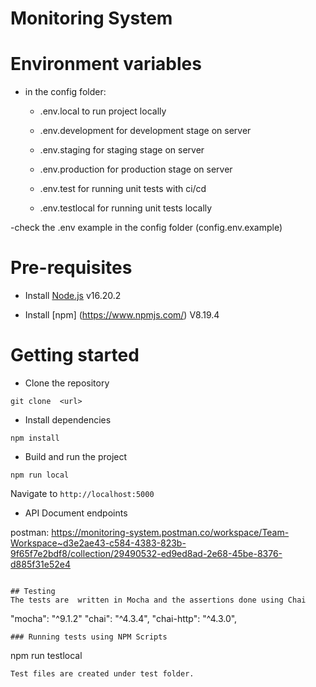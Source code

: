 # Monitoring System

# Environment variables
- in the config folder:
    - .env.local to run project locally

    - .env.development for development stage on server

    - .env.staging for staging stage on server

    - .env.production for production stage on server

    - .env.test for running unit tests with ci/cd
    
    - .env.testlocal for running unit tests locally

-check the .env example in the config folder (config.env.example)


# Pre-requisites
- Install [Node.js](https://nodejs.org/en/) v16.20.2

- Install [npm] (https://www.npmjs.com/) V8.19.4



# Getting started
- Clone the repository
```
git clone  <url>
```
- Install dependencies
```
npm install
```
- Build and run the project
```
npm run local
```
  Navigate to `http://localhost:5000`

- API Document endpoints

 postman: https://monitoring-system.postman.co/workspace/Team-Workspace~d3e2ae43-c584-4383-823b-9f65f7e2bdf8/collection/29490532-ed9ed8ad-2e68-45be-8376-d885f31e52e4

```

## Testing
The tests are  written in Mocha and the assertions done using Chai

```
"mocha": "^9.1.2"
"chai": "^4.3.4",
"chai-http": "^4.3.0",
```
### Running tests using NPM Scripts
````
npm run testlocal

````
Test files are created under test folder.